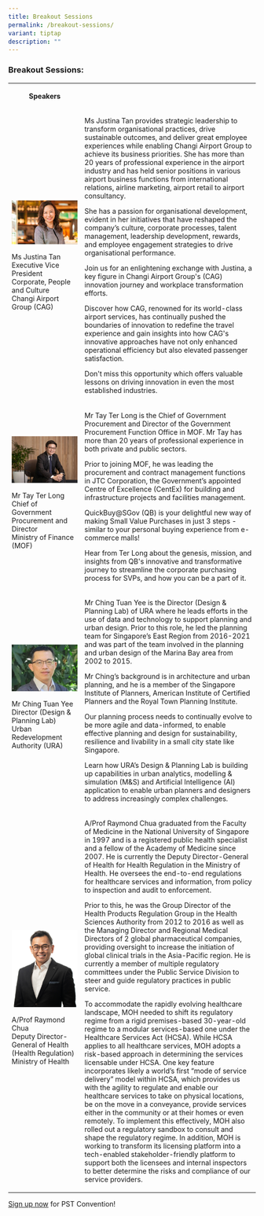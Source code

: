 ```yaml
---
title: Breakout Sessions
permalink: /breakout-sessions/
variant: tiptap
description: ""
---
```

<h3>Breakout Sessions:</h3>
<table style="minWidth: 50px">
<colgroup>
<col>
<col>
</colgroup>
<tbody>
<tr>
<th rowspan="1" colspan="1">
<p>Speakers</p>
</th>
<th rowspan="1" colspan="1">
<p></p>
</th>
</tr>
<tr>
<td rowspan="1" colspan="1">
<p></p>
<div class="isomer-image-wrapper">
<img style="width: 100%" height="auto" width="100%" alt="" src="/images/Speaker_JustinaTan.jpg">
</div>
<p>Ms Justina Tan
<br>Executive Vice President
<br>Corporate, People and Culture
<br>Changi Airport Group (CAG)</p>
</td>
<td rowspan="1" colspan="1">
<p>Ms Justina Tan provides strategic leadership to transform organisational
practices, drive sustainable outcomes, and deliver great employee experiences
while enabling Changi Airport Group to achieve its business priorities.
She has more than 20 years of professional experience in the airport industry
and has held senior positions in various airport business functions from
international relations, airline marketing, airport retail to airport consultancy.</p>
<p>She has a passion for organisational development, evident in her initiatives
that have reshaped the company’s culture, corporate processes, talent management,
leadership development, rewards, and employee engagement strategies to
drive organisational performance.</p>
<p>Join us for an enlightening exchange with Justina, a key figure in Changi
Airport Group's (CAG) innovation journey and workplace transformation efforts.</p>
<p>Discover how CAG, renowned for its world-class airport services, has continually
pushed the boundaries of innovation to redefine the travel experience and
gain insights into how CAG's innovative approaches have not only enhanced
operational efficiency but also elevated passenger satisfaction.</p>
<p>Don't miss this opportunity which offers valuable lessons on driving innovation
in even the most established industries.</p>
</td>
</tr>
<tr>
<td rowspan="1" colspan="1">
<div class="isomer-image-wrapper">
<img style="width: 100%" height="auto" width="100%" alt="" src="/images/Speaker_Tay_Ter_Long.jpg">
</div>
<p>Mr Tay Ter Long
<br>Chief of Government
<br>Procurement and Director
<br>Ministry of Finance (MOF)</p>
</td>
<td rowspan="1" colspan="1">
<p>Mr Tay Ter Long is the Chief of Government Procurement and Director of
the Government Procurement Function Office in MOF. Mr Tay has more than
20 years of professional experience in both private and public sectors.</p>
<p>Prior to joining MOF, he was leading the procurement and contract management
functions in JTC Corporation, the Government’s appointed Centre of Excellence
(CentEx) for building and infrastructure projects and facilities management.</p>
<p>QuickBuy@SGov (QB) is your delightful new way of making Small Value Purchases
in just 3 steps - similar to your personal buying experience from e-commerce
malls!</p>
<p>Hear from Ter Long about the genesis, mission, and insights from QB's
innovative and transformative journey to streamline the corporate purchasing
process for SVPs, and how you can be a part of it.</p>
</td>
</tr>
<tr>
<td rowspan="1" colspan="1">
<div class="isomer-image-wrapper">
<img style="width: 100%" height="auto" width="100%" alt="" src="/images/Speaker_ChingTuanYee.jpg">
</div>
<p>Mr Ching Tuan Yee
<br>Director (Design &amp; Planning Lab)
<br>Urban Redevelopment Authority (URA)</p>
</td>
<td rowspan="1" colspan="1">
<p>Mr Ching Tuan Yee is the Director (Design &amp; Planning Lab) of URA where
he leads efforts in the use of data and technology to support planning
and urban design. Prior to this role, he led the planning team for Singapore’s
East Region from 2016-2021 and was part of the team involved in the planning
and urban design of the Marina Bay area from 2002 to 2015.</p>
<p>Mr Ching’s background is in architecture and urban planning, and he is
a member of the Singapore Institute of Planners, American Institute of
Certified Planners and the Royal Town Planning Institute.</p>
<p>Our planning process needs to continually evolve to be more agile and
data-informed, to enable effective planning and design for sustainability,
resilience and livability in a small city state like Singapore.</p>
<p>Learn how URA’s Design &amp; Planning Lab is building up capabilities
in urban analytics, modelling &amp; simulation (M&amp;S) and Artificial
Intelligence (AI) application to enable urban planners and designers to
address increasingly complex challenges.</p>
</td>
</tr>
<tr>
<td rowspan="1" colspan="1">
<div class="isomer-image-wrapper">
<img style="width: 100%" height="auto" width="100%" alt="" src="/images/PSW2024/11_MOH_RaymondChua_short.jpg">
</div>
<p>A/Prof Raymond Chua
<br>Deputy Director-General of Health (Health Regulation)
<br>Ministry of Health</p>
<p></p>
</td>
<td rowspan="1" colspan="1">
<p>A/Prof Raymond Chua graduated from the Faculty of Medicine in the National
University of Singapore in 1997 and is a registered public health specialist
and a fellow of the Academy of Medicine since 2007. He is currently the
Deputy Director-General of Health for Health Regulation in the Ministry
of Health. He oversees the end-to-end regulations for healthcare services
and information, from policy to inspection and audit to enforcement.</p>
<p>Prior to this, he was the Group Director of the Health Products Regulation
Group in the Health Sciences Authority from 2012 to 2016 as well as the
Managing Director and Regional Medical Directors of 2 global pharmaceutical
companies, providing oversight to increase the initiation of global clinical
trials in the Asia-Pacific region. He is currently a member of multiple
regulatory committees under the Public Service Division to steer and guide
regulatory practices in public service.</p>
<p>To accommodate the rapidly evolving healthcare landscape, MOH needed to
shift its regulatory regime from a rigid premises-based 30-year-old regime
to a modular services-based one under the Healthcare Services Act (HCSA).
While HCSA applies to all healthcare services, MOH adopts a risk-based
approach in determining the services licensable under HCSA. One key feature
incorporates likely a world’s first “mode of service delivery” model within
HCSA, which provides us with the agility to regulate and enable our healthcare
services to take on physical locations, be on the move in a conveyance,
provide services either in the community or at their homes or even remotely.
To implement this effectively, MOH also rolled out a regulatory sandbox
to consult and shape the regulatory regime. In addition, MOH is working
to transform its licensing platform into a tech-enabled stakeholder-friendly
platform to support both the licensees and internal inspectors to better
determine the risks and compliance of our service providers.</p>
</td>
</tr>
</tbody>
</table>
<p><a href="https://go.gov.sg/psw2024reg" rel="noopener noreferrer nofollow" target="_blank">Sign up now</a> for
PST Convention!</p>